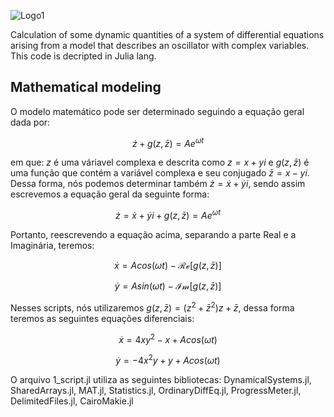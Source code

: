 ![Logo1](https://github.com/ScienceMau/Alexandria/assets/61286097/4f88a268-b4b4-4744-8783-ae13bc48040b)

Calculation of some dynamic quantities of a system of differential equations arising from a model that describes an oscillator with complex variables. This code is decripted in Julia lang.

## Mathematical modeling

O modelo matemático pode ser determinado seguindo a equação geral dada por:

$$ \dot{z}+g(z,\bar{z}) = Ae^{\omega t} $$

em que: $z$ é uma váriavel complexa e descrita como $z=x+yi$ e $g(z,\bar{z})$ é uma função que contém a variável complexa e seu conjugado $\bar{z}= x-yi$. Dessa forma, nós podemos determinar também $\dot{z}=\dot{x}+\dot{y}i$, sendo assim escrevemos a equação geral da seguinte forma:

$$ \dot{z}=\dot{x}+\dot{y}i +g(z,\bar{z}) = Ae^{\omega t} $$

 Portanto, reescrevendo a equação acima, separando a parte Real e a Imaginária, teremos:

 $$ \dot{x} = Acos(\omega t)- \mathcal{Re}[g(z,\bar{z})] $$
 
 $$ \dot{y} = Asin(\omega t)- \mathcal{Im}[g(z,\bar{z})] $$

Nesses scripts, nós utilizaremos $g(z,\bar{z})=(z^2+\bar{z}^2)z+\bar{z}$, dessa forma teremos as seguintes equações diferenciais:

$$ \dot{x} = 4xy^2-x+A cos(\omega t)$$

$$ \dot{y} = -4x^2y+y+Acos(\omega t )$$

O arquivo 1_script.jl utiliza as seguintes bibliotecas: 
DynamicalSystems.jl, SharedArrays.jl, MAT.jl, Statistics.jl, OrdinaryDiffEq.jl, ProgressMeter.jl, DelimitedFiles.jl, CairoMakie.jl



